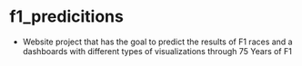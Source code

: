 # f1_predicitions
- Website project that has the goal to predict the results of F1 races and a dashboards with different types of visualizations through 75 Years of F1
